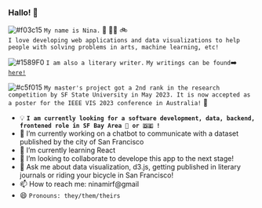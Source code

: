 ### Hallo! 👋
  
![#f03c15](https://via.placeholder.com/15/f03c15/000000?text=+) ```My name is Nina.``` :rainbow: :transgender_flag:	:bike:	 
```I love developing web applications and data visualizations to help people with solving problems in arts, machine learning, etc!```

![#1589F0](https://via.placeholder.com/15/1589F0/000000?text=+) ```I am also a literary writer.``` ```My writings can be found```➡️ [```here!```](https://nina-mir.github.io/words/)

![#c5f015](https://via.placeholder.com/15/c5f015/000000?text=+) ```My master's project got a 2nd rank in the research competition by SF State University in May 2023. It is now accepted as a poster for the IEEE VIS 2023 conference in Australia!``` :partying_face:

- :bulb:	**```I am currently looking for a software development, data, backend, frontened role in SF Bay Area 🌉 or 🇩🇪 !```**
- 🔭 I’m currently working on a chatbot to communicate with a dataset published by the city of San Francisco
- 🌱 I’m currently learning React
- 👯 I’m looking to collaborate to develope this app to the next stage!
- 💬 Ask me about data visualization, d3.js, getting published in literary journals or riding your bicycle in San Francisco!
- 📫 How to reach me: ninamirf@gmail 
- 😄 ```Pronouns: they/them/theirs```

</div>
<!--
**nina-mir/nina-mir** is a ✨ _special_ ✨ repository because its `README.md` (this file) appears on your GitHub profile.

Here are some ideas to get you started:

- 🔭 I’m currently working on ...
- 🌱 I’m currently learning ...
- 👯 I’m looking to collaborate on ...
- 🤔 I’m looking for help with ...
- 💬 Ask me about ...
- 📫 How to reach me: ...
- 😄 Pronouns: ...
- ⚡ Fun fact: ...
-->
